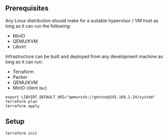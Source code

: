 
## Prerequisites

Any Linux distribution should make for a suitable hypervisor / VM host as long as it can
run the following:
- MinIO
- QEMU/KVM
- Libvirt

Infrastructure can be built and deployed from any development machine as long
as it can run:
- Terraform
- Packer
- QEMU/KVM
- MinIO client (`mc`)

```
export LIBVIRT_DEFAULT_URI="qemu+ssh://gentoo@192.168.2.24/system"
terraform plan
terraform apply
```

## Setup

```bash
terraform init
````
